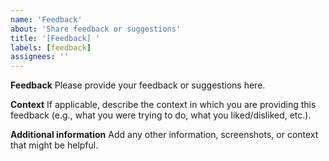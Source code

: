 ```yaml
---
name: 'Feedback'
about: 'Share feedback or suggestions'
title: '[Feedback] '
labels: [feedback]
assignees: ''
---
```


**Feedback** Please provide your feedback or suggestions here.

**Context** If applicable, describe the context in which you are providing this feedback (e.g., what
you were trying to do, what you liked/disliked, etc.).

**Additional information** Add any other information, screenshots, or context that might be helpful.
